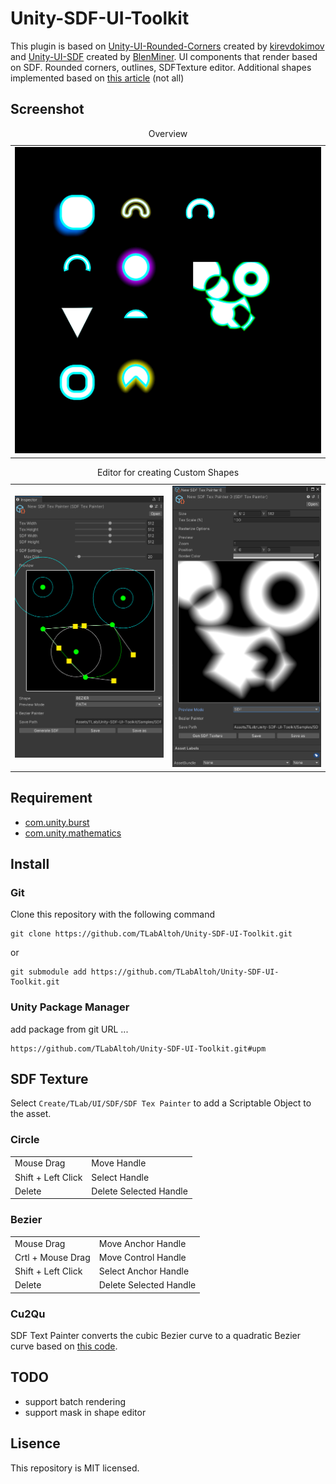 # Unity-SDF-UI-Toolkit

This plugin is based on [Unity-UI-Rounded-Corners](https://github.com/kirevdokimov/Unity-UI-Rounded-Corners) created by [kirevdokimov](https://github.com/kirevdokimov) and [Unity-UI-SDF](https://github.com/BlenMiner/Unity-UI-SDF) created by [BlenMiner](https://github.com/BlenMiner). UI components that render based on SDF. Rounded corners, outlines, SDFTexture editor. Additional shapes implemented based on [this article](https://iquilezles.org/articles/distfunctions2d/) (not all)

## Screenshot
<table>
    <caption>Overview</caption>
    <tr>
        <td><img src="Media/overview.png" width="512"></img>  </td>
    </tr>
</table>
<table>
    <caption>Editor for creating Custom Shapes</caption>
    <tr>
        <td><img src="Media/sdf-tex-painter-path-view.png" width="512"><img></td>
        <td><img src="Media/sdf-tex-painter-sdf-view.png" width="512"><img></td>
    </tr>
</table>

## Requirement
- [com.unity.burst](https://docs.unity3d.com/2021.1/Documentation/Manual/com.unity.burst.html)
- [com.unity.mathematics](https://docs.unity3d.com/ja/2021.3/Manual/com.unity.mathematics.html)

## Install
### Git
Clone this repository with the following command
```
git clone https://github.com/TLabAltoh/Unity-SDF-UI-Toolkit.git
```

or

```
git submodule add https://github.com/TLabAltoh/Unity-SDF-UI-Toolkit.git
```
### Unity Package Manager
add package from git URL ...
```
https://github.com/TLabAltoh/Unity-SDF-UI-Toolkit.git#upm
```

## SDF Texture
Select ```Create/TLab/UI/SDF/SDF Tex Painter``` to add a Scriptable Object to the asset.

### Circle
|  |   |
| ------ | ------ |
| Mouse Drag | Move Handle |
| Shift + Left Click | Select Handle |
| Delete | Delete Selected Handle |

### Bezier
|  |   |
| ------ | ------ |
| Mouse Drag | Move Anchor Handle |
| Crtl + Mouse Drag | Move Control Handle |
| Shift + Left Click | Select Anchor Handle |
| Delete | Delete Selected Handle |

### Cu2Qu
SDF Text Painter converts the cubic Bezier curve to a quadratic Bezier curve based on [this code](https://github.com/googlefonts/cu2qu).

## TODO
- support batch rendering
- support mask in shape editor

## Lisence
This repository is MIT licensed.
